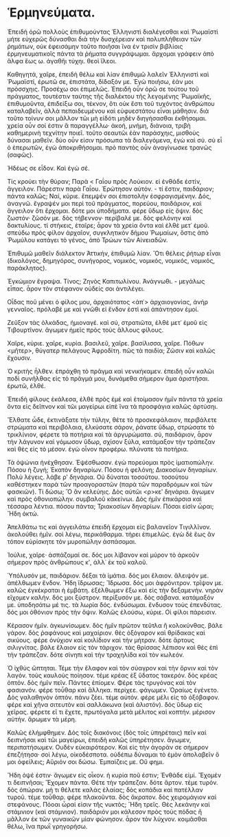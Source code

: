 
# Ἑρμηνεύματα.


Ἐπειδὴ ὁρῶ πολλοὺς ἐπιθυμούντας Ἑλληνιστὶ διαλέγεσθαι καὶ Ῥωμαϊστὶ μήτε εὐχερῶς δύνασθαι διὰ τὴν δυσχέρειαν καὶ πολυπλήθειαν τῶν ῥημάτων, οὐκ ἐφεισάμην τοῦτο ποιῆσαι ἵνα ἐν τρισὶν βιβλίοις ἑρμηνευματικοῖς πάντα τὰ ῥήματα συγγράψωμαι. ἄρχομαι γράφειν ἀπὸ ἄλφα ἕως ω. ἀγαθῆι τύχηι. θεοὶ ἵλεοι.
 
Καθηγητά, χαῖρε, ἐπειδὴ θέλω καὶ λίαν ἐπιθυμῶ λαλεῖν Ἑλληνιστὶ καὶ Ῥωμαϊστί, ἐρωτῶ σε, ἐπιστάτα, δίδαξόν με. Ἐγὼ ποιήσω, ἐάν μοι πρόσσχηις. Προσέχω σοι ἐπιμελῶς. Ἐπειδὴ οὖν ὁρῶ σε τούτου τοῦ πράγματος, τουτέστιν ταύτης τῆς διαλέκτου τῆς λεγομένης Ῥωμαϊκῆς, ἐπιθυμοῦντα, ἐπιδείξω σοι, τέκνον, ὅτι οὐκ ἔστι τοῦ τυχόντος ἀνθρώπου καταλαβεῖν, ἀλλὰ πεπαιδευμένου καὶ εὐφυεστάτου εἶναι μάθησιν. διὰ τοῦτο τοίνυν σοι μᾶλλον τῶι μὴ εἰδότι μηδὲν διηγήσασθαι ἐκθήσομαι. χρεία οὖν σοί ἐστιν ἃ παραγγέλλω· ἀκοή, μνήμη, διάνοια, τριβὴ καθημερινὴ τεχνίτην ποιεῖ. τοῦτο σεαυτῶι ἐὰν παράσχηις, μισθοὺς δύνασαι μαθεῖν. δύο οὖν εἰσιν πρόσωπα τὰ διαλεγόμενα, ἐγὼ καὶ σύ. σὺ εἶ ὁ ἐπερωτῶν, ἐγὼ ἀποκριθήσομαι. πρὸ παντὸς οὖν ἀναγίνωσκε τρανῶς (σαφῶς).
 
Ἡδέως σε εἶδον. Καὶ ἐγὼ σέ.
 
Τίς κρούει τὴν θύραν; Παρὰ < Γαΐου πρὸς Λούκιον. εἰ ἐνθάδε ἐστίν, ἄγγειλον. Πάρεστιν παρὰ Γαΐου. Ἐρώτησον αὐτόν. - τί ἔστιν, παιδάριον; πάντα καλῶς; Ναί, κύριε. ἔπεμψέν σοι ἐπιστολὴν ἐσφραγισμένην. Δός, ἀναγνῶ. ἔγραψέν μοι περὶ τοῦ πράγματος, πορεύου, παιδάριον, καὶ ἄγγειλον ὅτι ἔρχομαι. δότε μοι ὑποδήματα. φέρε ὕδωρ εἰς ὄψιν. δὸς ζωστόν· ζῶσόν με. δὸς τήβεννον· περίβαλέ με. δὸς φελόνην καὶ δακτυλίους. τί στήκεις, ἑταῖρε; ἆρον τὰ χρεία ὄντα καὶ ἐλθὲ μετ᾿ ἐμοῦ. σπεύδω πρὸς φίλον ἀρχαῖον, συγκλητικὸν δήμου Ῥωμαίων, ὅστις ἀπὸ Ῥωμύλου κατάγει τὸ γένος, ἀπὸ Τρώων τῶν Αἰνειαδῶν.

Ἐπιθυμῶ μαθεῖν διάλεκτον Ἀττικήν, ἐπιθυμῶ λίαν. Ὅτι θέλεις ῥήτωρ εἶναι (δικολόγος, δημηγόρος, συνήγορος, νομικός, νομικός, νομικός, νομικός, παράκλητος).
 
Ἐγκώμιον ἔγραψα. Τίνος; Ζηνὸς Καπιτωλίνου. Ἀνάγνωθι. - μεγάλως εἶπας. ἆρον τὸν στέφανον οὐδείς σοι ἀντιλέγει.
 
Οἶδας ποῦ μένει ὁ φίλος μου, ἀρχαιότατος <ἀπ᾿> ἀρχαιογονίας, ἀνήρ γενναῖος. πρόλαβέ με καὶ γνῶθι εἰ ἔνδον ἐστὶ καὶ ἀπάντησον ἐμοί.
 
Ζεῦξον τὰς ὁλκάδας, ἡμιοναγέ. καὶ σύ, στρατιῶτα, ἐλθὲ μετ᾿ ἐμοῦ εἰς Τιβουρτῖνον. ἄγωμεν ἡμεῖς πρὸς τοὺς ἄλλους φίλους.
 
Χαῖρε, κύριε. χαῖρε, κυρία. βασιλεῦ, χαῖρε. βασίλισσα, χαῖρε. Πόθων <μῆτερ>, θύγατερ πελάγους Ἀφροδίτη. πῶς τὰ παιδία; Ζῶσιν καὶ καλῶς ἔχουσιν.
 
Ὁ κριτὴς ἦλθεν. ἐπράχθη τὸ πρᾶγμα καὶ νενικήκαμεν. ἐπειδὴ οὖν καλῶι ποδὶ συνῆλθας εἰς τὸ πρᾶγμά μου, δυνάμεθα σήμερον ἅμα ἀριστῆσαι. ἐρωτῶ, ἐλθέ.
 
Ἐπειδὴ φίλους ἐκάλεσα, ἐλθὲ πρὸς ἐμέ καὶ ἐτοίμασον ἡμῖν πάντα τὰ χρεία ὄντα εἰς δεῖπνον καὶ τῶι μαγείρωι εἰπὲ ἵνα τὰ προσφάγια καλῶς ἀρτύσηι.
 
Ἔλθατε ὧδε, ἐκτινάξατε τὴν τύλην, θέτε τὸ προσκεφάλαιον, περιβάλετε στρώματα καὶ περιβόλαια, ἐλκύσατε σάρον, ῥάνατε ὕδωρ, στρώσατε τὸ τρικλίνιον, φέρετε τὰ ποτήρια καὶ τὰ ἀργυρώματα. σύ, παιδάριον, ἆρον τὴν λάγυνον καὶ γόμωσον ὕδωρ, σχίσον ξύλα, κατάμαξον τὴν τράπεζαν καὶ θὲς εἰς τὸ μέσον. ἐγὼ οἶνον προφέρω. πλύνατε τὰ ποτήρια.
 
 
Τὰ ὀψώνια ἠνέχθησαν. Ἐψέσθωσαν. ἐγὼ πορεύομαι πρὸς ἱματιοπώλην. Πόσου ἡ ζυγή; Ἑκατὸν δηναρίων. Πόσου ἡ φελόνη; Διακοσίων δηναρίων. Πολὺ λέγεις. λάβε ρʹ δηνάρια. Οὐ δύναται τοσούτου. τοσούτου καθέστηκεν παρὰ τῶν προαγοραστῶν (παρὰ τῶν παραδρόμων καὶ τῶν φασκιῶν). Τί δώσω; Ὃ ἂν κελεύηις. Δὸς αὐτῶι <ρ>κεʹ δηνάρια. ἄγωμεν καὶ πρὸς ὀθονιοπώλην. συμβαλοῦ κἀκείνωι. Δὸς ἡμῖν ἐπικάρσια καὶ τέσσαρα λέντια. πόσου πάντα; Τριακοσίων δηναρίων. Πόσαι εἰσὶν ὧραι; Ἤδη ὀκτώ.
 
Ἀπελθάτω τις καὶ ἀγγειλάτω ἐπειδὴ ἔρχομαι εἰς βαλανεῖον Τιγιλλῖνον. ἀκολούθει ἡμῖν. σοὶ λέγω, περικάθαρμα. τήρει ἐπιμελῶς. ἐγὼ δὲ ἕως ἂν τόπον εὑρίσκητε τὸν μυροπώλην ἀσπάσομαι.
 
Ἰούλιε, χαῖρε· ἀσπάζομαί σε. δός μοι λίβανον καὶ μύρον τὸ ἀρκοῦν σήμερον πρὸς ἀνθρώπους κʹ, ἀλλ᾿ ἐκ τοῦ καλοῦ.
 
Ὑπόλυσόν με, παιδάριον. δέξαι τὰ ἱμάτια. δός μοι ἔλαιον. ἄλειψόν με. ἀπέλθωμεν ἔνδον. Ἤδη ἵδρωσας; Ἵδρωσα. δός μοι ἀφρόνιτρον. τρῖψον με. καλῶς ἐγκέκραται ἡ ἐμβάτη. ἐξέλθωμεν ἔξω καὶ εἰς τὴν δεξαμενήν. νηρὰν εἴχομεν καλήν. δός μοι ξύστρον. περίξυσόν με. δὸς σάβανα. κατάμαξόν με. ὑποδησάτω μέ τις. τὰ λωρία δός. ἐνδύσωμαι. ἔνδυσον τοὺς ἐπενδύτας. δός μοι ὀθόνιον πρὸς τὴν ὄψιν. Καλῶς ἐλούσω, κύριε. Οἱ φίλοι πάρεισιν.
 
Κέρασον ἡμῖν. ἀγκωνίσωμεν. δὸς ἡμῖν πρῶτον τεῦτλα ἢ κολοκύνθας. βάλε γάρον. δὸς ῥαφάνους καὶ μαχαίριον. θὲς ὀξόγαρον καὶ θρίδακας καὶ σικύους. φέρε ὀνύχιον καὶ κοιλίδιον καὶ τὴν μήτραν. δότε ἄρτους σιλιγνίτας. βάλε ἔλαιον εἰς τὸν τάριχον. τὰς θρίσσας λέπισον καὶ θὲς ἐπὶ τὴν τράπεζαν. δότε σίνηπι καὶ τὴν τραχηλίδα καὶ τὸν κωλεόν.
 
Ὁ ἰχθὺς ὤπτηται. Τέμε τὴν ἔλαφον καὶ τὸν σύαγρον καὶ τὴν ὄρνιν καὶ τὸν λαγόν. τοὺς καυλοὺς ποίησον. τέμε κρέας ἐξ ὕδατος τακερόν. δὸς κρέας ὀπτόν. δὸς ἡμῖν πεῖν. Πάντες ἐπίομεν. Φέρε τὰς τρυγόνας καὶ τὸν φασιανόν. φέρε τοὖθαρ καὶ ἄλληκα. περίχεε. φάγωμεν. Ὁραίως ἐγένετο. Δὸς γαλαθηνὸν ὀπτόν. πάνυ ζέει. τέμε αὐτόν. φέρε μέλι εἰς τὸ ὀξόβαφον. φέρε καὶ χῆνα σιτευτὸν καὶ σαλλάκωνα (καὶ ἁλιστόν). δὸς ὕδωρ εἰς χεῖρας. φέρετε εἴ τι ἔχετε, πρωτόγαλα μετὰ μέλιτος καὶ κοπτήν. μέρισον αὐτήν. ἄρωμεν τὰ μέρη.
 
Καλῶς ἐλήμφθημεν. Δὸς τοῖς διακόνοις (δὸς τοῖς ὑπηρέταις) πεῖν καὶ δειπνήσαι καὶ τῶι μαγείρωι, ἐπειδὴ καλῶς ὑπηρέτησεν. ἄγωμεν, περιπατήσωμεν. Ουδὲν εὐκαιρότερον. Καὶ εἰς τὴν ἀγοράν σε σήμερον ἐπεζήτησα· σοὶ λέγω, οἰκοδέσποτα. οὐδέπω δύναμαι τὸ ἐμὸν ἀπολαβεῖν ὅ μοι ὀφείλεις; Αὔριόν σοι δώσω. Ἐμπαίζεις με. Οὔ φημι.
 
Ἤδη ὀψέ ἐστιν· ἄγωμεν εἰς οἶκον. ἡ κυρία ποῦ ἐστιν; Ἐνθάδε εἰμί. Ἔχομέν τι δειπνῆσαι; Ἔχομεν πάντα. Θέτε τὴν τράπεζαν. δότε ἄρτον. τέμε τυρόν. δὸς ὀπώραν. μή τι θέλετε καλὰς ἐλαίας; δὸς κοπάδια καὶ πατέλλαν τυροῦ. τέμε τοὖθαρ. φέρε πλακοῦντα. δὸς ἄκρατον. δὸς χειρομάγιον καὶ στεφάνους. Πόοαι ὧραί εἰσιν τῆς νυκτός; Ἤδη τρεῖς. Θὲς λεκάνην καὶ στάμνιον (καὶ στάμνιον). παιδάριόν μοι κάλεσον πρὸς τοὺς πόδας ἢ μᾶλλον ἐκ τῶν γυναικῶν μίαν φώνησον. ἆρον τὸν λύχνον. κοιμᾶσθαι θέλω, ἵνα πρωῒ γρηγορήσω.
